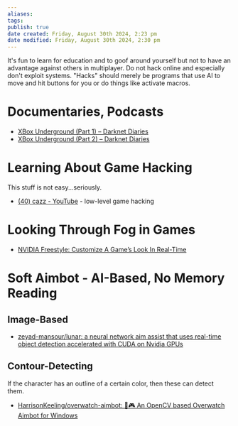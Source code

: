 ```yaml
---
aliases: 
tags: 
publish: true
date created: Friday, August 30th 2024, 2:23 pm
date modified: Friday, August 30th 2024, 2:30 pm
---
```


It's fun to learn for education and to goof around yourself but not to have an advantage against others in multiplayer.  Do not hack online and especially don't exploit systems.  "Hacks" should merely be programs that use AI to move and hit buttons for you or do things like activate macros.

# Documentaries, Podcasts

- [XBox Underground (Part 1) – Darknet Diaries](https://darknetdiaries.com/transcript/45/)
- [XBox Underground (Part 2) – Darknet Diaries](https://darknetdiaries.com/episode/46/)

# Learning About Game Hacking

This stuff is not easy...seriously. 

- [(40) cazz - YouTube](https://www.youtube.com/@cazz) - low-level game hacking

# Looking Through Fog in Games

- [NVIDIA Freestyle: Customize A Game’s Look In Real-Time](https://www.nvidia.com/en-us/geforce/news/gfecnt/nvidia-freestyle-ansel-enhancements-geforce-experience-article/)

# Soft Aimbot - AI-Based, No Memory Reading

## Image-Based

- [zeyad-mansour/lunar: a neural network aim assist that uses real-time object detection accelerated with CUDA on Nvidia GPUs](https://github.com/zeyad-mansour/lunar)

## Contour-Detecting

If the character has an outline of a certain color, then these can detect them.

- [HarrisonKeeling/overwatch-aimbot: 🔫🎮 An OpenCV based Overwatch Aimbot for Windows](https://github.com/HarrisonKeeling/overwatch-aimbot)